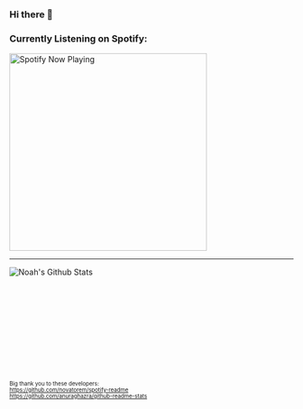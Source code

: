 ### Hi there 👋

### Currently Listening on Spotify:
[<img src ="https://noahspotifyreadme.vercel.app//api/spotify-playing" alt="Spotify Now Playing" width="350" />](https://open.spotify.com/user/128568285)

---

<img align="left" alt="Noah's Github Stats" src="https://noah-github-readme-stats.vercel.app/api?username=noahlibby17&count_private=true&bg_color=-45deg,b25240,94508f&show_icons=true&hide_border=true&title_color=ffffff&text_color=ffffff&icon_color=342f38"/></br></br></br></br></br></br></br></br></br></br></br>
  
<sub><sup>Big thank you to these developers:</br>
https://github.com/novatorem/spotify-readme</br>
https://github.com/anuraghazra/github-readme-stats
</sup></sub>
